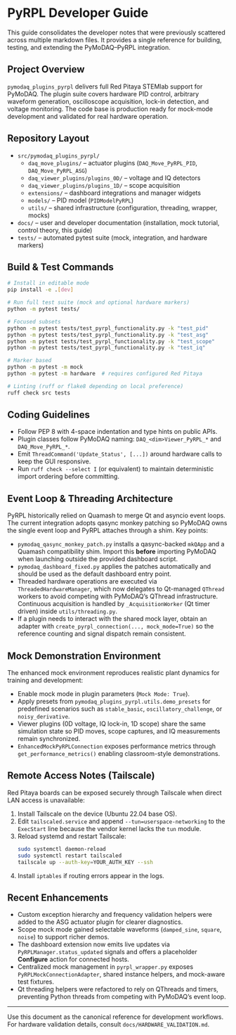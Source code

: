 # PyRPL Developer Guide

This guide consolidates the developer notes that were previously scattered
across multiple markdown files. It provides a single reference for building,
testing, and extending the PyMoDAQ–PyRPL integration.

## Project Overview

`pymodaq_plugins_pyrpl` delivers full Red Pitaya STEMlab support for PyMoDAQ.
The plugin suite covers hardware PID control, arbitrary waveform generation,
oscilloscope acquisition, lock-in detection, and voltage monitoring. The code
base is production ready for mock-mode development and validated for real
hardware operation.

## Repository Layout

- `src/pymodaq_plugins_pyrpl/`
  - `daq_move_plugins/` – actuator plugins (`DAQ_Move_PyRPL_PID`, `DAQ_Move_PyRPL_ASG`)
  - `daq_viewer_plugins/plugins_0D/` – voltage and IQ detectors
  - `daq_viewer_plugins/plugins_1D/` – scope acquisition
  - `extensions/` – dashboard integrations and manager widgets
  - `models/` – PID model (`PIDModelPyRPL`)
  - `utils/` – shared infrastructure (configuration, threading, wrapper, mocks)
- `docs/` – user and developer documentation (installation, mock tutorial, control theory, this guide)
- `tests/` – automated pytest suite (mock, integration, and hardware markers)

## Build & Test Commands

```bash
# Install in editable mode
pip install -e .[dev]

# Run full test suite (mock and optional hardware markers)
python -m pytest tests/

# Focused subsets
python -m pytest tests/test_pyrpl_functionality.py -k "test_pid"
python -m pytest tests/test_pyrpl_functionality.py -k "test_asg"
python -m pytest tests/test_pyrpl_functionality.py -k "test_scope"
python -m pytest tests/test_pyrpl_functionality.py -k "test_iq"

# Marker based
python -m pytest -m mock
python -m pytest -m hardware  # requires configured Red Pitaya

# Linting (ruff or flake8 depending on local preference)
ruff check src tests
```

## Coding Guidelines

- Follow PEP 8 with 4-space indentation and type hints on public APIs.
- Plugin classes follow PyMoDAQ naming: `DAQ_<dim>Viewer_PyRPL_*` and
  `DAQ_Move_PyRPL_*`.
- Emit `ThreadCommand('Update_Status', [...])` around hardware calls to keep the
  GUI responsive.
- Run `ruff check --select I` (or equivalent) to maintain deterministic import
  ordering before committing.

## Event Loop & Threading Architecture

PyRPL historically relied on Quamash to merge Qt and asyncio event loops. The
current integration adopts qasync monkey patching so PyMoDAQ owns the single
event loop and PyRPL attaches through a shim. Key points:

- `pymodaq_qasync_monkey_patch.py` installs a qasync-backed `mkQApp` and a
  Quamash compatibility shim. Import this **before** importing PyMoDAQ when
  launching outside the provided dashboard script.
- `pymodaq_dashboard_fixed.py` applies the patches automatically and should be
  used as the default dashboard entry point.
- Threaded hardware operations are executed via `ThreadedHardwareManager`,
  which now delegates to Qt-managed `QThread` workers to avoid competing with
  PyMoDAQ’s QThread infrastructure. Continuous acquisition is handled by
  `_AcquisitionWorker` (Qt timer driven) inside `utils/threading.py`.
- If a plugin needs to interact with the shared mock layer, obtain an adapter
  with `create_pyrpl_connection(..., mock_mode=True)` so the reference counting
  and signal dispatch remain consistent.

## Mock Demonstration Environment

The enhanced mock environment reproduces realistic plant dynamics for training
and development:

- Enable mock mode in plugin parameters (`Mock Mode: True`).
- Apply presets from `pymodaq_plugins_pyrpl.utils.demo_presets` for predefined
  scenarios such as `stable_basic`, `oscillatory_challenge`, or
  `noisy_derivative`.
- Viewer plugins (0D voltage, IQ lock-in, 1D scope) share the same simulation
  state so PID moves, scope captures, and IQ measurements remain synchronized.
- `EnhancedMockPyRPLConnection` exposes performance metrics through
  `get_performance_metrics()` enabling classroom-style demonstrations.

## Remote Access Notes (Tailscale)

Red Pitaya boards can be exposed securely through Tailscale when direct LAN
access is unavailable:

1. Install Tailscale on the device (Ubuntu 22.04 base OS).
2. Edit `tailscaled.service` and append `--tun=userspace-networking` to the
   `ExecStart` line because the vendor kernel lacks the `tun` module.
3. Reload systemd and restart Tailscale:
   ```bash
   sudo systemctl daemon-reload
   sudo systemctl restart tailscaled
   tailscale up --auth-key=YOUR_AUTH_KEY --ssh
   ```
4. Install `iptables` if routing errors appear in the logs.

## Recent Enhancements

- Custom exception hierarchy and frequency validation helpers were added to the
  ASG actuator plugin for clearer diagnostics.
- Scope mock mode gained selectable waveforms (`damped_sine`, `square`,
  `noise`) to support richer demos.
- The dashboard extension now emits live updates via `PyRPLManager.status_updated`
  signals and offers a placeholder **Configure** action for connected hosts.
- Centralized mock management in `pyrpl_wrapper.py` exposes
  `PyRPLMockConnectionAdapter`, shared instance helpers, and mock-aware test
  fixtures.
- Qt threading helpers were refactored to rely on QThreads and timers,
  preventing Python threads from competing with PyMoDAQ’s event loop.

---

Use this document as the canonical reference for development workflows. For
hardware validation details, consult `docs/HARDWARE_VALIDATION.md`.
